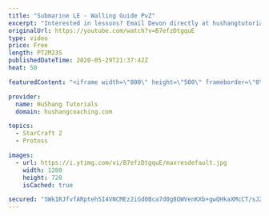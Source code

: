 ```yaml
---
title: "Submarine LE - Walling Guide PvZ"
excerpt: "Interested in lessons? Email Devon directly at hushangtutorials@outlook.com ------------------------------------------------------------------------------------------------------- Want to support HuShang Tutorials directly? Patreon is a website where you can contribute a monthly donation that will help"
originalUrl: https://youtube.com/watch?v=B7efzDtgquE
type: video
price: Free
length: PT2M23S
publishedDateTime: 2020-05-29T21:37:42Z
heat: 50

featuredContent: "<iframe width=\"800\" height=\"500\" frameborder=\"0\" src=\"https://www.youtube.com/embed/B7efzDtgquE\" allow=\"accelerometer; autoplay; encrypted-media; gyroscope; picture-in-picture\" allowfullscreen></iframe>"

provider:
  name: HuShang Tutorials
  domain: hushangcoaching.com

topics:
  - StarCraft 2
  - Protoss

images:
  - url: https://i.ytimg.com/vi/B7efzDtgquE/maxresdefault.jpg
    width: 1280
    height: 720
    isCached: true

secured: "SWk1RJfvfARpteh5I4VNCMEz2iGd0Bca7d0g8QWVenKXb+gwQHkaXMcCT/sJZSr5NNMYpb4UGt+QXZWdEBAHx8l7xs+U7xsepmPdLfBZZW7UaXddf7J9dBW3okRl99/H0FjY37akvDZtpV4mL77z4MyWxsvmUjeGOPgDUzG+Jrv8KXLJYXurAk6VmLCC4loApfWpiAvalyeUC4g1zGiU2whQOttGlln7PZybtVN1ChtGSwsXEU8WoV7t0xKxmELJnsy4zL6AYcI1/d02M7ZmQxzypoe1GcDfOnKuLApwRmJ+NB+3SU1eRtyYjajNK99hIwz6nqdk3SqlUWXvRuNm3oIqcGXLvbb4u44jnfbAOhe7cdlpLDIIUxWkq1K9ItP3sydGg877sFxli/e2NVio1l4Jm8Va1Y9MPJ5PQdNyIMU=;6JXZKhgyM7Nn8UxFOai0uw=="
---
```


